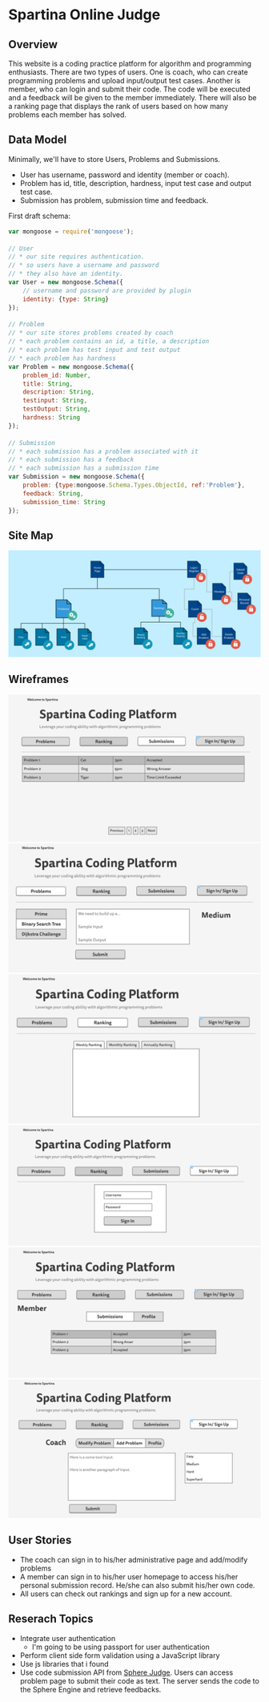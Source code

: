 
# Spartina Online Judge

## Overview
This website is a coding practice platform for algorithm and programming enthusiasts. There are two types of users. One is coach, who can create programming problems and upload input/output test cases. Another is member, who can login and submit their code. The code will be executed and a feedback will be given to the member immediately. There will also be a ranking page that displays the rank of users based on how many problems each member has solved.


## Data Model

Minimally, we'll have to store Users, Problems and Submissions.

* User has username, password and identity (member or coach).
* Problem has id, title, description, hardness, input test case and output test case.
* Submission has problem, submission time and feedback.

First draft schema:

```javascript
var mongoose = require('mongoose');

// User
// * our site requires authentication.
// * so users have a username and password
// * they also have an identity.
var User = new mongoose.Schema({
	// username and password are provided by plugin
	identity: {type: String}
});

// Problem
// * our site stores problems created by coach
// * each problem contains an id, a title, a description
// * each problem has test input and test output
// * each problem has hardness
var Problem = new mongoose.Schema({
	problem_id: Number,
	title: String,
	description: String,
	testinput: String,
	testOutput: String,
	hardness: String
});

// Submission
// * each submission has a problem associated with it
// * each submission has a feedback
// * each submission has a submission time
var Submission = new mongoose.Schema({
	problem: {type:mongoose.Schema.Types.ObjectId, ref:'Problem'},
	feedback: String,
	submission_time: String
});
```
## Site Map
![list create](documentation/p3.png)
## Wireframes
![list create](documentation/sub.png)
![list create](documentation/pro.png)
![list create](documentation/ran.png)
![list create](documentation/sig.png)
![list create](documentation/mem.png)
![list create](documentation/coa.png)

## User Stories
* The coach can sign in to his/her administrative page and add/modify problems
* A member can sign in to his/her user homepage to access his/her personal submission record. He/she can also submit his/her own code.
* All users can check out rankings and sign up for a new account.

## Reserach Topics
* Integrate user authentication
    * I'm going to be using passport for user authentication
* Perform client side form validation using a JavaScript library
* Use js libraries that i found
* Use code submission API from [Sphere Judge](http://sphere-engine.com/). Users can access problem page to submit their code as text. The server sends the code to the Sphere Engine and retrieve feedbacks.
